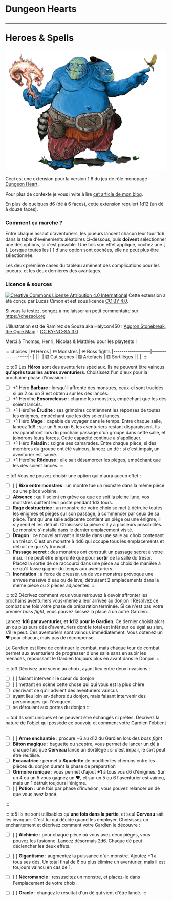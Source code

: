 <!-- vérifier monopage OK -->
# Dungeon Hearts <hr> Heroes & Spells

![](aggron_stonebreak_the_ogre_magi_by_halycon450.png)

Ceci est une extension pour la version 1.6 du jeu de rôle monopage [Dungeon Heart](https://mare-baixa.itch.io/dungeon-heart).

Pour plus de contexte je vous invite à lire [cet article de mon blog](https://chezsoi.org/lucas/blog/dungeon-heart-heroes-and-spells.html).

En plus de quelques d6 (dé à 6 faces), cette extension requiert 1d12 (un dé à douze faces).

### Comment ça marche ?
Entre chaque assaut d'aventuriers, les joueurs lancent chacun leur tour 1d6 dans la table d'événements aléatoires ci-dessous,
puis **doivent** sélectionner une des options, si c'est possible.
Une fois son effet appliqué, cochez une [ ]. Lorsque toutes les [ ] d'une option sont cochées, elle ne peut plus être sélectionnée.

Les deux première cases du tableau amènent des complications pour les joueurs, et les deux dernières des avantages.

### Licence & sources
<a class="license" rel="license" href="http://creativecommons.org/licenses/by/4.0/"><img alt="Creative Commons License Attribution 4.0 International" src="https://i.creativecommons.org/l/by/4.0/88x31.png" /></a>
Cette extension a été conçu par Lucas Cimon et est sous licence [CC BY 4.0](http://creativecommons.org/licenses/by/4.0/).

Si vous la testez, songez à me laisser un petit commentaire sur <https://chezsoi.org>

L'illustration est de Ramirez de Souza aka Halycon450 :
[Aggron Stonebreak, the Ogre Magi](https://www.deviantart.com/halycon450/art/Aggron-Stonebreak-the-Ogre-Magi-328201376)
\- [CC BY-NC-SA 3.0](http://creativecommons.org/licenses/by-nc-sa/3.0/)

Merci à Thomas, Henri, Nicolas & Matthieu pour les playtests !


::: choices
| ~~⚀~~ Héros      | ~~⚁~~ Monstres   | ~~⚂~~ Boss fights
|------------------|------------------|-
|                  |                  |&nbsp;
| ~~⚃~~ Cut scenes | ~~⚄~~ Artefacts  | ~~⚅~~ Sortilèges
|                  |                  |&nbsp;
:::

::: td0
Les **Héros** sont des aventuriers spéciaux.
Ils ne peuvent être vaincus **qu'après tous les autres aventuriers**.
Choisissez l'un d'eux pour la prochaine phase d'invasion :
- [ ] +1 Héro **Barbare** : lorsqu'il affronte des monstres, ceux-ci sont trucidés si un 2 ou un 3 est obtenu sur les dés lancés.
- [ ] +1 Héroïne **Ensorceleuse** : charme les monstres, empêchant que les dés soient lancés.
- [ ] +1 Héroïne **Érudite** : ses grimoires contiennent les réponses de toutes les énigmes, empêchant que les dés soient lancés.
- [ ] +1 Héro **Mage** : capable de voyager dans le temps. Entre chaque salle, lancez 1d6 :
sur un 5 ou un 6, les aventuriers restant disparaissent. Ils réapparaîtront lors du prochain passage d'un groupe dans cette salle,
et joindrons leurs forces. Cette capacité continue à s'appliquer.
- [ ] +1 Héro **Paladin** : soigne ses camarades. Entre chaque pièce, si des membres du groupe ont été vaincus, lancez un dé :
si c'est impair, un aventurier est sauvé.
- [ ] +1 Héroïne **Rôdeuse** : elle sait désamorcer les pièges, empêchant que les dés soient lancés.
:::

::: td1
Vous ne pouvez choisir une option qui n'aura aucun effet :
- [ ] [ ] **Rixe entre monstres** : un montre tue un monstre dans la même pièce ou une pièce voisine.
- [ ] **Absence** : qu'il soient en grève ou que ce soit la pleine lune, vos monstres quittent leur poste pendant 1d3 tours.
- [ ] **Rage destructrice** : un monstre de votre choix se met à détruire toutes les énigmes et pièges sur son passage,
à commencer par ceux de sa pièce.
Tant qu'une salle adjacente contient un piège ou une énigme, il s'y rend et les détruit. Choisissez la pièce s'il y a plusieurs possibilités.
Le monstre s'installe dans le dernier emplacement visité.
- [ ] **Dragon** : ce nouvel arrivant s'installe dans une salle au choix contenant un trésor.
C'est un monstre à 4d6 qui occupe tous les emplacements et détruit ce qui s'y trouvait.
- [ ] **Passage secret** : des monstres ont construit un passage secret à votre insu.
Il ne peut être emprunté que pour **sortir** de la salle du trésor.
Placez la sortie de ce raccourci dans une pièce au choix de manière à ce qu'il fasse gagner du temps aux aventuriers.
- [ ] **Inondation** : à force de creuser, un de vos monstres provoque une arrivée massive d'eau ou de lave,
détruisant 2 emplacements dans la même pièce ou 2 pièces adjacentes.
:::

::: td2
Décrivez comment vous vous retrouvez à devoir affronter les prochains aventuriers vous-même à leur arrivée au donjon !
Résolvez ce combat une fois votre phase de préparation terminée.
Si ce n'est pas votre premier _boss fight_, vous pouvez laissez la place à un autre Gardien.

Lancez **1d6 par aventurier, et 1d12 pour le Gardien**.
Ce dernier choisit alors un ou plusieurs dés d'aventuriers dont le total est inférieur ou égal au sien, s'il le peut.
Ces aventuriers sont vaincus immédiatement. Vous obtenez un ❤ pour chacun, mais pas de récompense.

Le Gardien est libre de continuer le combat, mais chaque tour de combat permet aux aventuriers de progresser d'une salle
sans en subir les menaces, repoussant le Gardien toujours plus en avant dans le Donjon.
:::

::: td3
Décrivez une scène au choix, ayant lieu entre deux invasions :
- [ ] [ ] faisant intervenir le cœur du donjon
- [ ] [ ] mettant en scène cette chose qui qui vous est la plus chère
- [ ] décrivant ce qu'il advient des aventuriers vaincus
- [ ] ayant lieu loin en-dehors du donjon, mais faisant intervenir des personnages qui l'évoquent
- [ ] se déroulant aux portes du donjon
:::

::: td4
Ils sont uniques et ne peuvent être échangés ni prêtés.
Décrivez la nature de l'objet qui possède ce pouvoir, et comment votre Gardien l'obtient :
- [ ] [ ] **Arme enchantée** : procure +6 au d12 du Gardien lors des _boss fight_
- [ ] **Bâton magique** : baguette ou sceptre, vous permet de lancer un dé à chaque fois que **Cerveau**
lance un Sortilège : si c'est impair, le sort peut être réutilisé.
- [ ] **Excavatrice** : permet à **Squelette** de modifier les chemins entre les pièces du donjon durant la phase de préparation
- [ ] **Grimoire runique** : vous permet d'ajout **+1** à tous vos d6 d'énigmes.
Sur un 4 ou un 5 vous gagnez un ❤, et sur un 5 ou 6 l'aventurier est vaincu, mais un 1 détruit toujours l'énigme.
- [ ] [ ] **Potion** : une fois par phase d'invasion, vous pouvez relancer un dé que vous avez lancé.
<!-- assez bourrin car permet d'éviter les 1 -->
:::

::: td5
Ils ne sont utilisables qu'**une fois dans la partie**, et seul **Cerveau** sait les invoquer. C'est lui qui décide quand les employer.
Choisissez un enchantement et décrivez comment votre Gardien le découvre :
- [ ] [ ] **Alchimie** : pour chaque pièce où vous avez deux pièges, vous pouvez les fusionne.
Lancez désormais 2d6. Chaque dé peut déclencher les deux effets.
- [ ] [ ] **Gigantisme** : augmentez la puissance d'un monstre.
Ajoutez **+1** à tous ses dés. Un total final de 6 ou plus élimine un aventurier, mais il est toujours vaincu en cas de 1.
- [ ] [ ] **Nécromancie** : ressuscitez un monstre, et placez-le dans l'emplacement de votre choix.
- [ ] [ ] **Oracle** : changez le résultat d'un dé qui vient d'être lancé.
:::


<link rel="stylesheet" type="text/css" href="DungeonHeartHeroesAndSpells.css">
<script src="DungeonHeartHeroesAndSpells.js"></script>
